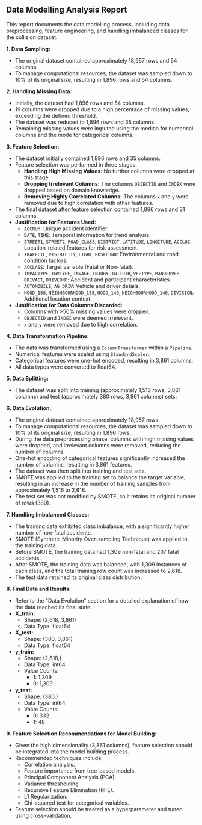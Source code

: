 ## Data Modelling Analysis Report

This report documents the data modelling process, including data preprocessing, feature engineering, and handling imbalanced classes for the collision dataset.

**1. Data Sampling:**

* The original dataset contained approximately 18,957 rows and 54 columns.
* To manage computational resources, the dataset was sampled down to 10% of its original size, resulting in 1,896 rows and 54 columns.

**2. Handling Missing Data:**

* Initially, the dataset had 1,896 rows and 54 columns.
* 19 columns were dropped due to a high percentage of missing values, exceeding the defined threshold.
* The dataset was reduced to 1,896 rows and 35 columns.
* Remaining missing values were imputed using the median for numerical columns and the mode for categorical columns.

**3. Feature Selection:**

* The dataset initially contained 1,896 rows and 35 columns.
* Feature selection was performed in three stages:
    * **Handling High Missing Values:** No further columns were dropped at this stage.
    * **Dropping Irrelevant Columns:** The columns `OBJECTID` and `INDEX` were dropped based on domain knowledge.
    * **Removing Highly Correlated Columns:** The columns `x` and `y` were removed due to high correlation with other features.
* The final dataset after feature selection contained 1,896 rows and 31 columns.
* **Justification for Features Used:**
    * `ACCNUM`: Unique accident identifier.
    * `DATE`, `TIME`: Temporal information for trend analysis.
    * `STREET1`, `STREET2`, `ROAD_CLASS`, `DISTRICT`, `LATITUDE`, `LONGITUDE`, `ACCLOC`: Location-related features for risk assessment.
    * `TRAFFCTL`, `VISIBILITY`, `LIGHT`, `RDSFCOND`: Environmental and road condition factors.
    * `ACCLASS`: Target variable (Fatal or Non-fatal).
    * `IMPACTYPE`, `INVTYPE`, `INVAGE`, `INJURY`, `INITDIR`, `VEHTYPE`, `MANOEUVER`, `DRIVACT`, `DRIVCOND`: Accident and participant characteristics.
    * `AUTOMOBILE`, `AG_DRIV`: Vehicle and driver details.
    * `HOOD_158`, `NEIGHBOURHOOD_158`, `HOOD_140`, `NEIGHBOURHOOD_140`, `DIVISION`: Additional location context.
* **Justification for Data Columns Discarded:**
    * Columns with >50% missing values were dropped.
    * `OBJECTID` and `INDEX` were deemed irrelevant.
    * `x` and `y` were removed due to high correlation.

**4. Data Transformation Pipeline:**

* The data was transformed using a `ColumnTransformer` within a `Pipeline`.
* Numerical features were scaled using `StandardScaler`.
* Categorical features were one-hot encoded, resulting in 3,861 columns.
* All data types were converted to float64.

**5. Data Splitting:**

* The dataset was split into training (approximately 1,516 rows, 3,861 columns) and test (approximately 380 rows, 3,861 columns) sets.

**6. Data Evolution:**

* The original dataset contained approximately 18,957 rows.
* To manage computational resources, the dataset was sampled down to 10% of its original size, resulting in 1,896 rows.
* During the data preprocessing phase, columns with high missing values were dropped, and irrelevant columns were removed, reducing the number of columns.
* One-hot encoding of categorical features significantly increased the number of columns, resulting in 3,861 features.
* The dataset was then split into training and test sets.
* SMOTE was applied to the training set to balance the target variable, resulting in an increase in the number of training samples from approximately 1,516 to 2,618.
* The test set was not modified by SMOTE, so it retains its original number of rows (380).

**7. Handling Imbalanced Classes:**

* The training data exhibited class imbalance, with a significantly higher number of non-fatal accidents.
* SMOTE (Synthetic Minority Over-sampling Technique) was applied to the training data.
* Before SMOTE, the training data had 1,309 non-fatal and 207 fatal accidents.
* After SMOTE, the training data was balanced, with 1,309 instances of each class, and the total training row count was increased to 2,618.
* The test data retained its original class distribution.

**8. Final Data and Results:**

* Refer to the "Data Evolution" section for a detailed explanation of how the data reached its final state.
* **X_train:**
    * Shape: (2,618, 3,861)
    * Data Type: float64
* **X_test:**
    * Shape: (380, 3,861)
    * Data Type: float64
* **y_train:**
    * Shape: (2,618,)
    * Data Type: int64
    * Value Counts:
        * 1: 1,309
        * 0: 1,309
* **y_test:**
    * Shape: (380,)
    * Data Type: int64
    * Value Counts:
        * 0: 332
        * 1: 48

**9. Feature Selection Recommendations for Model Building:**

* Given the high dimensionality (3,861 columns), feature selection should be integrated into the model building process.
* Recommended techniques include:
    * Correlation analysis.
    * Feature importance from tree-based models.
    * Principal Component Analysis (PCA).
    * Variance thresholding.
    * Recursive Feature Elimination (RFE).
    * L1 Regularization.
    * Chi-squared test for categorical variables.
* Feature selection should be treated as a hyperparameter and tuned using cross-validation.